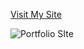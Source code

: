 [Visit My Site](https://dhrubodev.w3spaces.com/)

![Portfolio SIte](https://github.com/ardhrubo/portfoliosite/assets/112472739/0d3c6931-ef7e-4354-88bd-2c1a6dfc2002)
